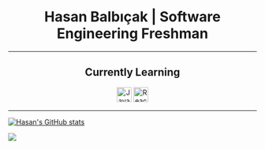 <h1 align="center">Hasan Balbıçak | Software Engineering Freshman</h1>

***

<h2 align="center">Currently Learning</h2>

<p align="center">
  <img src="https://api.iconify.design/logos/javascript.svg" alt="JavaScript" height="30" width="30">
  <img src="https://www.vectorlogo.zone/logos/reactjs/reactjs-ar21.svg" alt="React" height="30" width="auto">
</p>

***

[![Hasan's GitHub stats](https://github-readme-stats.vercel.app/api?username=mrhonneynive&count_private=true&show_icons=true&theme=transparent)](https://github.com/mrhonneynive/github-readme-stats)

![](https://komarev.com/ghpvc/?username=mrhonneynive)

<!--
**mrhonneynive/mrhonneynive** is a ✨ _special_ ✨ repository because its `README.md` (this file) appears on your GitHub profile.

Here are some ideas to get you started:

- 🔭 I’m currently working on ...
- 👯 I’m looking to collaborate on ...
- 🤔 I’m looking for help with ...
- 💬 Ask me about ...
- 📫 How to reach me: ...
- 😄 Pronouns: ...
- ⚡ Fun fact: ...
-->
